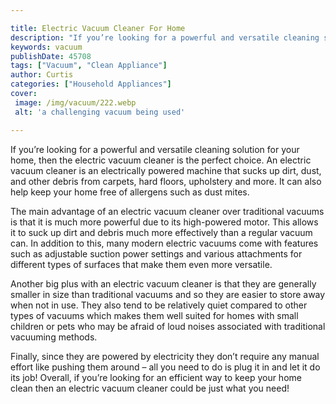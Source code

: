 ```yaml
---

title: Electric Vacuum Cleaner For Home
description: "If you’re looking for a powerful and versatile cleaning solution for your home, then the electric vacuum cleaner is the perfect ch...take a moment to check it out "
keywords: vacuum
publishDate: 45708
tags: ["Vacuum", "Clean Appliance"]
author: Curtis
categories: ["Household Appliances"]
cover: 
 image: /img/vacuum/222.webp
 alt: 'a challenging vacuum being used'

---
```


If you’re looking for a powerful and versatile cleaning solution for your home, then the electric vacuum cleaner is the perfect choice. An electric vacuum cleaner is an electrically powered machine that sucks up dirt, dust, and other debris from carpets, hard floors, upholstery and more. It can also help keep your home free of allergens such as dust mites.

The main advantage of an electric vacuum cleaner over traditional vacuums is that it is much more powerful due to its high-powered motor. This allows it to suck up dirt and debris much more effectively than a regular vacuum can. In addition to this, many modern electric vacuums come with features such as adjustable suction power settings and various attachments for different types of surfaces that make them even more versatile.

Another big plus with an electric vacuum cleaner is that they are generally smaller in size than traditional vacuums and so they are easier to store away when not in use. They also tend to be relatively quiet compared to other types of vacuums which makes them well suited for homes with small children or pets who may be afraid of loud noises associated with traditional vacuuming methods.

Finally, since they are powered by electricity they don’t require any manual effort like pushing them around – all you need to do is plug it in and let it do its job! Overall, if you’re looking for an efficient way to keep your home clean then an electric vacuum cleaner could be just what you need!
